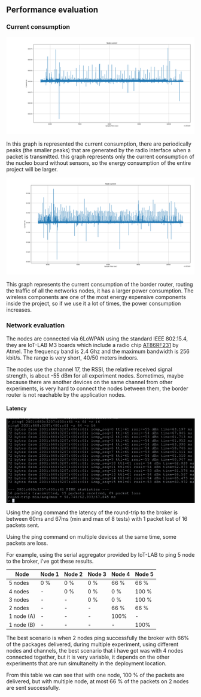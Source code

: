 ## Performance evaluation
### Current consumption

![Greenhouse power consumption](resources/greenhouse_power_conumption.png)

In this graph is represented the current consumption, there are periodically peaks (the smaller peaks) that are generated by the radio interface when a packet is transmitted. this graph represents only the current consumption of the nucleo board without sensors, so the energy consumption of the entire project will be larger.

![Border router consumption](resources/border_router_power_conumption.png)

This graph represents the current consumption of the border router, routing the traffic of all the networks nodes, it has a larger power consumption. The wireless components are one of the most energy expensive components inside the project, so if we use it a lot of times, the power consumption increases.

### Network evaluation

The nodes are connected via 6LoWPAN using the standard IEEE 802.15.4, they are IoT-LAB M3 boards which include a radio chip [AT86RF231](https://iot-lab.github.io/assets/misc/docs/iot-lab-m3/AT86RF231.pdf) by Atmel.
The frequency band is 2.4 Ghz and the maximum bandwidth is 256 kbit/s.
The range is very short, 40/50 meters indoors.

The nodes use the channel 17, the RSSI, the relative received signal strength, is about  -55 dBm for all experiment nodes.
Sometimes, maybe because there are another devices on the same channel from other experiments, is very hard to connect the nodes between them, the border router is not reachable by the application nodes.

#### Latency

![ping command](resources/ping.png)

Using the ping command the latency of the round-trip to the broker is between 60ms and 67ms (min and max of 8 tests) with 1 packet lost of 16 packets sent.

Using the ping command on multiple devices at the same time, some packets are loss.

For example, using the serial aggregator provided by IoT-LAB to ping 5 node to the broker, i've got these results.


| Node       | Node 1 | Node 2 | Node 3 | Node 4 | Node 5 |
| ---------- | ------ | ------ | ------ | ------ | ------ |
| 5 nodes    | 0 %    | 0 %    | 0 %    | 66 %   | 66 %   |
| 4 nodes    | -      | 0 %    | 0 %    | 0 %    | 100 %  |
| 3 nodes    | -      | -      | 0 %    | 0 %    | 100 %  |
| 2 nodes    | -      | -      | -      | 66 %   | 66 %   |
| 1 node (A) | -      | -      | -      | 100%   | -      |
| 1 node (B) | -      | -      | -      | -      | 100%   |

The best scenario is when 2 nodes ping successfully the broker with 66% of the packages delivered, during multiple experiment, using different nodes and channels, the best scenario that i have got was with 4 nodes connected together, but it is very variable, it depends on the other experiments that are run simultaneity in the deployment location.

From this table we can see that with one node, 100 % of the packets are delivered, but with multiple node, at most 66 % of the packets on 2 nodes are sent successfully.
